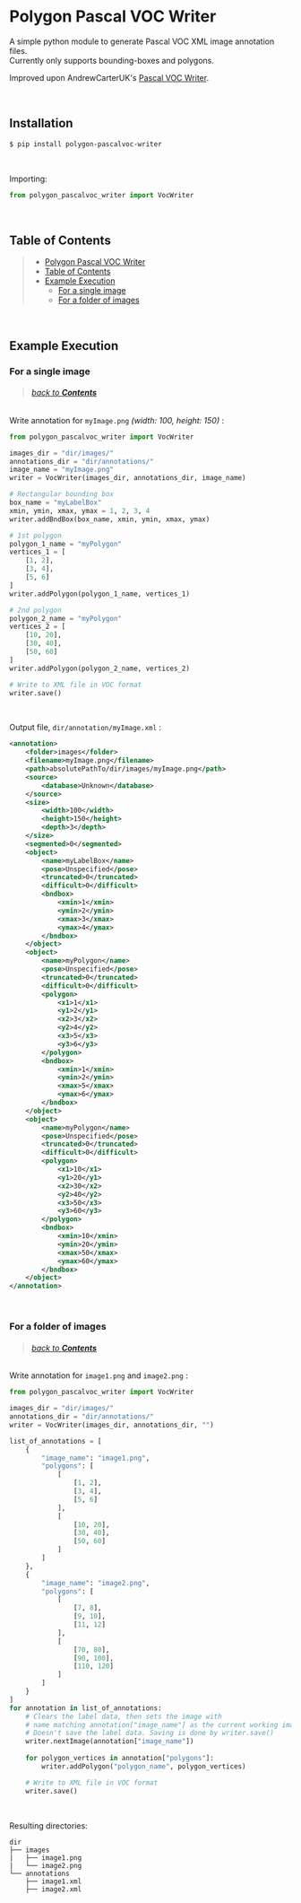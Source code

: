 # Polygon Pascal VOC Writer

A simple python module to generate Pascal VOC XML image annotation files.
<br>Currently only supports bounding-boxes and polygons.

Improved upon AndrewCarterUK's [Pascal VOC Writer](https://github.com/AndrewCarterUK/pascal-voc-writer).

<br>

## Installation

```bash
$ pip install polygon-pascalvoc-writer
```

<br>

Importing:

```python
from polygon_pascalvoc_writer import VocWriter
```

<br>

## Table of Contents

>- [Polygon Pascal VOC Writer](#Polygon-Pascal-VOC-Writer)
>- [Table of Contents](#Table-of-Contents)
>- [Example Execution](#Example-Execution)
>   - [For a single image](#For-a-single-image)
>   - [For a folder of images](#For-a-folder-of-images)

<br>

## Example Execution

### For a single image
> ###### [back to **_Contents_**](#Table-of-Contents)

Write annotation for `myImage.png` _(width: 100, height: 150)_ :

```python
from polygon_pascalvoc_writer import VocWriter

images_dir = "dir/images/"
annotations_dir = "dir/annotations/"
image_name = "myImage.png"
writer = VocWriter(images_dir, annotations_dir, image_name)

# Rectangular bounding box
box_name = "myLabelBox"
xmin, ymin, xmax, ymax = 1, 2, 3, 4
writer.addBndBox(box_name, xmin, ymin, xmax, ymax)

# 1st polygon
polygon_1_name = "myPolygon"
vertices_1 = [
    [1, 2],
    [3, 4],
    [5, 6]
]
writer.addPolygon(polygon_1_name, vertices_1)

# 2nd polygon
polygon_2_name = "myPolygon"
vertices_2 = [
    [10, 20],
    [30, 40],
    [50, 60]
]
writer.addPolygon(polygon_2_name, vertices_2)

# Write to XML file in VOC format
writer.save()
```

<br>

Output file, `dir/annotation/myImage.xml` :

```xml
<annotation>
    <folder>images</folder>    
    <filename>myImage.png</filename>
    <path>absolutePathTo/dir/images/myImage.png</path>
    <source>
        <database>Unknown</database>
    </source>
    <size>
        <width>100</width>
        <height>150</height>
        <depth>3</depth>
    </size>
    <segmented>0</segmented>
    <object>
        <name>myLabelBox</name>
        <pose>Unspecified</pose>
        <truncated>0</truncated>
        <difficult>0</difficult>
        <bndbox>
            <xmin>1</xmin>
            <ymin>2</ymin>
            <xmax>3</xmax>
            <ymax>4</ymax>
        </bndbox>
    </object>
    <object>
        <name>myPolygon</name>
        <pose>Unspecified</pose>
        <truncated>0</truncated>
        <difficult>0</difficult>
        <polygon>
            <x1>1</x1>
            <y1>2</y1>
            <x2>3</x2>
            <y2>4</y2>
            <x3>5</x3>
            <y3>6</y3>
        </polygon>
        <bndbox>
            <xmin>1</xmin>
            <ymin>2</ymin>
            <xmax>5</xmax>
            <ymax>6</ymax>
        </bndbox>
    </object>
    <object>
        <name>myPolygon</name>
        <pose>Unspecified</pose>
        <truncated>0</truncated>
        <difficult>0</difficult>
        <polygon>
            <x1>10</x1>
            <y1>20</y1>
            <x2>30</x2>
            <y2>40</y2>
            <x3>50</x3>
            <y3>60</y3>
        </polygon>
        <bndbox>
            <xmin>10</xmin>
            <ymin>20</ymin>
            <xmax>50</xmax>
            <ymax>60</ymax>
        </bndbox>
    </object>
</annotation>
```

<br>

### For a folder of images
> ###### [back to **_Contents_**](#Table-of-Contents)

Write annotation for `image1.png` and `image2.png` :
```python
from polygon_pascalvoc_writer import VocWriter

images_dir = "dir/images/"
annotations_dir = "dir/annotations/"
writer = VocWriter(images_dir, annotations_dir, "")

list_of_annotations = [
    {
        "image_name": "image1.png",
        "polygons": [
            [
                [1, 2],
                [3, 4],
                [5, 6]
            ],
            [
                [10, 20],
                [30, 40],
                [50, 60]
            ]
        ]
    },
    {
        "image_name": "image2.png",
        "polygons": [
            [
                [7, 8],
                [9, 10],
                [11, 12]
            ],
            [
                [70, 80],
                [90, 100],
                [110, 120]
            ]
        ]
    }
]
for annotation in list_of_annotations:
    # Clears the label data, then sets the image with
    # name matching annotation["image_name"] as the current working image.
    # Doesn't save the label data. Saving is done by writer.save()
    writer.nextImage(annotation["image_name"])  
    
    for polygon_vertices in annotation["polygons"]:
        writer.addPolygon("polygon_name", polygon_vertices)

    # Write to XML file in VOC format
    writer.save()
```

<br>

Resulting directories: 
```
dir
├── images
|   ├── image1.png
|   └── image2.png
└── annotations
    ├── image1.xml
    ├── image2.xml
```
